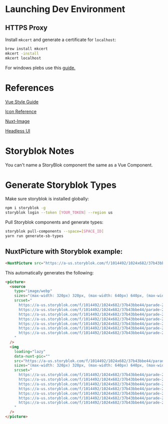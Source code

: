 # Launching Dev Environment

## HTTPS Proxy

Install `mkcert` and generate a certificate for `localhost`:

```bash
brew install mkcert
mkcert -install
mkcert localhost
```

For windows plebs use this [guide.](https://www.storyblok.com/faq/setup-dev-server-https-windows)

# References

[Vue Style Guide](https://vuejs.org/style-guide/)

[Icon Reference](https://icon-sets.iconify.design/)

[Nuxt-Image](https://image.nuxtjs.org/components/nuxt-img)

[Headless UI](https://headlessui.com/)

# Storyblok Notes

You can't name a StoryBlok component the same as a Vue Component.

# Generate Storyblok Types

Make sure storyblok is installed globally:

```bash
npm i storyblok -g
storyblok login --token [YOUR_TOKEN] --region us
```

Pull Storyblok components and generate types:

```bash
storyblok pull-components --space=[SPACE_ID]
yarn run generate-sb-types
```

## NuxtPicture with Storyblok example:

```html
<NuxtPicture src="https://a-us.storyblok.com/f/1014492/1024x682/37b43bbe44/parade-2021-rear-view.webp" loading="lazy" />
```

This automatically generates the following:

```html
<picture>
  <source
    type="image/webp"
    sizes="(max-width: 320px) 320px, (max-width: 640px) 640px, (max-width: 768px) 768px, (max-width: 1024px) 1024px, (max-width: 1280px) 1280px, (max-width: 1536px) 1536px, 1536px"
    srcset="
      https://a-us.storyblok.com/f/1014492/1024x682/37b43bbe44/parade-2021-rear-view.webp/m/320x0/filters:format(webp)   320w,
      https://a-us.storyblok.com/f/1014492/1024x682/37b43bbe44/parade-2021-rear-view.webp/m/640x0/filters:format(webp)   640w,
      https://a-us.storyblok.com/f/1014492/1024x682/37b43bbe44/parade-2021-rear-view.webp/m/768x0/filters:format(webp)   768w,
      https://a-us.storyblok.com/f/1014492/1024x682/37b43bbe44/parade-2021-rear-view.webp/m/1024x0/filters:format(webp) 1024w,
      https://a-us.storyblok.com/f/1014492/1024x682/37b43bbe44/parade-2021-rear-view.webp/m/1280x0/filters:format(webp) 1280w,
      https://a-us.storyblok.com/f/1014492/1024x682/37b43bbe44/parade-2021-rear-view.webp/m/1536x0/filters:format(webp) 1536w,
      https://a-us.storyblok.com/f/1014492/1024x682/37b43bbe44/parade-2021-rear-view.webp/m/1536x0/filters:format(webp) 1536w
    "
  />
  <img
    loading="lazy"
    data-nuxt-pic=""
    src="https://a-us.storyblok.com/f/1014492/1024x682/37b43bbe44/parade-2021-rear-view.webp/m/1536x0/filters:format(png)"
    sizes="(max-width: 320px) 320px, (max-width: 640px) 640px, (max-width: 768px) 768px, (max-width: 1024px) 1024px, (max-width: 1280px) 1280px, (max-width: 1536px) 1536px, 1536px"
    srcset="
      https://a-us.storyblok.com/f/1014492/1024x682/37b43bbe44/parade-2021-rear-view.webp/m/320x0/filters:format(png)   320w,
      https://a-us.storyblok.com/f/1014492/1024x682/37b43bbe44/parade-2021-rear-view.webp/m/640x0/filters:format(png)   640w,
      https://a-us.storyblok.com/f/1014492/1024x682/37b43bbe44/parade-2021-rear-view.webp/m/768x0/filters:format(png)   768w,
      https://a-us.storyblok.com/f/1014492/1024x682/37b43bbe44/parade-2021-rear-view.webp/m/1024x0/filters:format(png) 1024w,
      https://a-us.storyblok.com/f/1014492/1024x682/37b43bbe44/parade-2021-rear-view.webp/m/1280x0/filters:format(png) 1280w,
      https://a-us.storyblok.com/f/1014492/1024x682/37b43bbe44/parade-2021-rear-view.webp/m/1536x0/filters:format(png) 1536w,
      https://a-us.storyblok.com/f/1014492/1024x682/37b43bbe44/parade-2021-rear-view.webp/m/1536x0/filters:format(png) 1536w
    "
  />
</picture>
```
